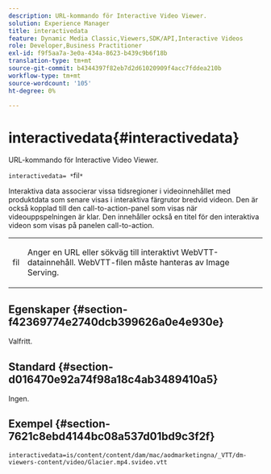 ```yaml
---
description: URL-kommando för Interactive Video Viewer.
solution: Experience Manager
title: interactivedata
feature: Dynamic Media Classic,Viewers,SDK/API,Interactive Videos
role: Developer,Business Practitioner
exl-id: f9f5aa7a-3e0a-434a-8623-b439c9b6f18b
translation-type: tm+mt
source-git-commit: b4344397f82eb7d2d61020909f4acc7fddea210b
workflow-type: tm+mt
source-wordcount: '105'
ht-degree: 0%

---
```


# interactivedata{#interactivedata}

URL-kommando för Interactive Video Viewer.

`interactivedata= *`fil`*`

Interaktiva data associerar vissa tidsregioner i videoinnehållet med produktdata som senare visas i interaktiva färgrutor bredvid videon. Den är också kopplad till den call-to-action-panel som visas när videouppspelningen är klar. Den innehåller också en titel för den interaktiva videon som visas på panelen call-to-action.

<table id="table_C616483932C2482CA9794DDD7313FD7C"> 
 <tbody> 
  <tr> 
   <td colname="col1"> <p> <span class="codeph"> <span class="varname"> fil</span> </span> </p> </td> 
   <td colname="col2"> <p> Anger en URL eller sökväg till interaktivt WebVTT-datainnehåll. WebVTT-filen måste hanteras av Image Serving. </p> </td> 
  </tr> 
 </tbody> 
</table>

## Egenskaper {#section-f42369774e2740dcb399626a0e4e930e}

Valfritt.

## Standard {#section-d016470e92a74f98a18c4ab3489410a5}

Ingen.

## Exempel {#section-7621c8ebd4144bc08a537d01bd9c3f2f}

```
interactivedata=is/content/content/dam/mac/aodmarketingna/_VTT/dm-viewers-content/video/Glacier.mp4.svideo.vtt
```
